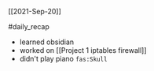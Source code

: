 [[2021-Sep-20]]

#daily_recap
- learned obsidian
- worked on [[Project 1 iptables firewall]]
- didn't play piano `fas:Skull`